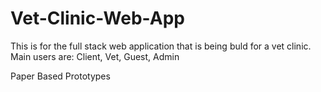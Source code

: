 # Vet-Clinic-Web-App
This is for the full stack web application that is being buld for a vet clinic. Main users are: Client, Vet, Guest, Admin

Paper Based Prototypes


